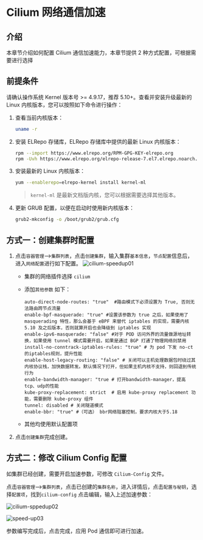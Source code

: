 # Cilium 网络通信加速

## 介绍

本章节介绍如何配置 Cilium 通信加速能力，本章节提供 2 种方式配置，可根据需要进行选择

## 前提条件

请确认操作系统 Kernel 版本号 >= 4.9.17，推荐 5.10+。查看并安装升级最新的 Linux 内核版本，您可以按照如下命令进行操作：

1. 查看当前内核版本：

    ```bash
    uname -r
    ```

2. 安装 ELRepo 存储库，ELRepo 存储库中提供的最新 Linux 内核版本：

    ```bash
    rpm --import https://www.elrepo.org/RPM-GPG-KEY-elrepo.org
    rpm -Uvh https://www.elrepo.org/elrepo-release-7.el7.elrepo.noarch.rpm
    ```

3. 安装最新的 Linux 内核版本：

    ```bash
    yum --enablerepo=elrepo-kernel install kernel-ml
    ```

    > `kernel-ml` 是最新文档版内核，您可以根据需要选择其他版本。

4. 更新 GRUB 配置，以便在启动时使用新内核版本：

    ```bash
    grub2-mkconfig -o /boot/grub2/grub.cfg
    ```

## 方式一：创建集群时配置

1. 点击`容器管理`-->`集群列表`，点击`创建集群`，输入集群`基本信息`，`节点配置`信息后，进入`网络配置`进行如下配置。	![cilium-speedup01](https://docs.daocloud.io/daocloud-docs-images/docs/zh/docs/network/images/cilium-speedup01.jpg)

    - 集群的网络插件选择 `cilium`

    - 添加`其他参数` 如下：

      ```
      auto-direct-node-routes: "true"  #路由模式下必须设置为 True, 否则无法路由跨节点流量
      enable-bpf-masquerade: "true" #设置该参数为 true 之后，如果使用了 masquerading 特性，那么会基于 eBPF 来替代 iptables 的实现，需要内核 5.10 及之后版本，否则就算开启也会降级到 iptables 实现
      enable-ipv6-masquerade: "false" #对于 POD 访问外界的流量做源地址转换，如果使用 tunnel 模式需要开启，如果是通过 BGP 打通了物理网络则禁用
      install-no-conntrack-iptables-rules: "true" # 为 pod 下发 no-ct 的iptables规则，提升性能
      enable-host-legacy-routing: "false" # 关闭可以主机处理数据包时绕过其内核协议栈，加快数据转发。默认情况下打开，但如果主机内核不支持，则回退到传统行为
      enable-bandwidth-manager: "true # 打开bandwidth-manager，提高tcp、udp的性能
      kube-proxy-replacement: strict  # 启用 kube-proxy replacement 功能，需要删除 kube-proxy 组件
      tunnel: disabled # 关闭隧道模式
      enable-bbr: "true" #（可选） bbr网络阻塞控制，要求内核大于5.18
      ```

    - 其他均使用默认配置项

2. 点击`创建集群`完成创建。

## 方式二：修改 Cilium Config 配置

如集群已经创建，需要开启加速参数，可修改 `Cilium-Config` 文件。

点击`容器管理`-->`集群列表`，点击已创建的`集群名称`，进入详情后，点击`配置与秘钥`，选择`配置项`，找到`cilium-config`	点击编辑，输入上述加速参数：

![cilium-sppedup02](https://docs.daocloud.io/daocloud-docs-images/docs/zh/docs/network/images/cilium-speedup02.jpg)

![speed-up03](https://docs.daocloud.io/daocloud-docs-images/docs/zh/docs/network/images/cilium-sppedup03.jpg)



参数编写完成后，点击完成，应用 Pod 通信即可进行加速。

